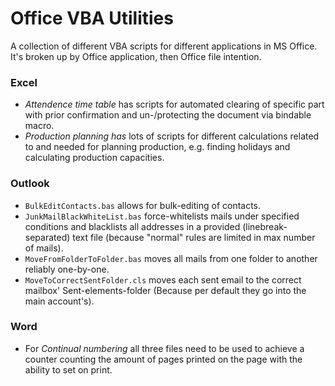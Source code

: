 # Office VBA Utilities
A collection of different VBA scripts for different applications in MS Office.<br>
It's broken up by Office application, then Office file intention.

### Excel
* *Attendence time table* has scripts for automated clearing of specific part with prior confirmation and un-/protecting the document via bindable macro.<br>
* *Production planning has* lots of scripts for different calculations related to and needed for planning production, e.g. finding holidays and calculating production capacities.

### Outlook
* `BulkEditContacts.bas` allows for bulk-editing of contacts.<br>
* `JunkMailBlackWhiteList.bas` force-whitelists mails under specified conditions and blacklists all addresses in a provided (linebreak-separated) text file (because "normal" rules are limited in max number of mails).<br>
* `MoveFromFolderToFolder.bas` moves all mails from one folder to another reliably one-by-one.<br>
* `MoveToCorrectSentFolder.cls` moves each sent email to the correct mailbox' Sent-elements-folder (Because per default they go into the main account's).<br>

### Word
* For *Continual numbering* all three files need to be used to achieve a counter counting the amount of pages printed on the page with the ability to set on print.<br>
  
